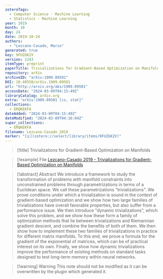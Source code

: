 ```yaml
---
zoteroTags:
  - Computer Science - Machine Learning
  - Statistics - Machine Learning
year: 2019
month: 10
day: 24
date: 2019-10-24
authors:
  - "Lezcano-Casado, Mario"
generated: true
key: 9FUZGK2V
version: 2243
itemType: preprint
paperTitle: Trivializations for Gradient-Based Optimization on Manifolds
repository: arXiv
archiveID: "arXiv:1909.09501"
DOI: 10.48550/arXiv.1909.09501
url: "http://arxiv.org/abs/1909.09501"
accessDate: "2024-03-09T04:15:49Z"
libraryCatalog: arXiv.org
extra: "arXiv:1909.09501 [cs, stat]"
collections:
  - ERQKEKFA
dateAdded: "2024-03-09T04:15:49Z"
dateModified: "2024-03-09T04:16:04Z"
super_collections:
  - ERQKEKFA
filename: Lezcano-Casado 2019
marker: "[🇿](zotero://select/library/items/9FUZGK2V)"
---
```


> [!title] Trivializations for Gradient-Based Optimization on Manifolds

> [!example] File
> [Lezcano-Casado 2019 - Trivializations for Gradient-Based Optimization on Manifolds](/Papers/PDFs/Lezcano-Casado%202019%20-%20Trivializations%20for%20Gradient-Based%20Optimization%20on%20Manifolds.pdf)

> [!abstract] Abstract
> We introduce a framework to study the transformation of problems with manifold constraints into unconstrained problems through parametrizations in terms of a Euclidean space. We call these parametrizations "trivializations". We prove conditions under which a trivialization is sound in the context of gradient-based optimization and we show how two large families of trivializations have overall favorable properties, but also suffer from a performance issue. We then introduce "dynamic trivializations", which solve this problem, and we show how these form a family of optimization methods that lie between trivializations and Riemannian gradient descent, and combine the benefits of both of them. We then show how to implement these two families of trivializations in practice for different matrix manifolds. To this end, we prove a formula for the gradient of the exponential of matrices, which can be of practical interest on its own. Finally, we show how dynamic trivializations improve the performance of existing methods on standard tasks designed to test long-term memory within neural networks.

>[!warning] Warning
> This note should not be modified as it can be overwritten by the plugin which generated it.


